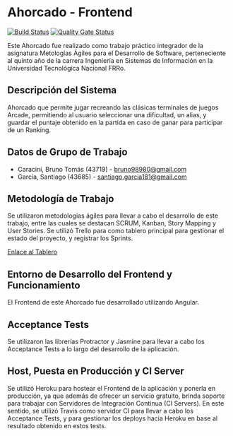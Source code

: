 # Ahorcado - Frontend

[![Build Status](https://travis-ci.com/santiagogarcia97/TP-Agiles-2020-Frontend.svg?branch=master)](https://travis-ci.com/santiagogarcia97/TP-Agiles-2020-Frontend)
[![Quality Gate Status](https://sonarcloud.io/api/project_badges/measure?project=santiagogarcia97_TP-Agiles-2020-Frontend&metric=alert_status)](https://sonarcloud.io/dashboard?id=santiagogarcia97_TP-Agiles-2020-Frontend)


Este Ahorcado fue realizado como trabajo práctico integrador de la asignatura Metologías Ágiles para el Desarrollo de Software, perteneciente al quinto año de la carrera Ingeniería en Sistemas de Información en la Universidad Tecnológica Nacional FRRo.

<h2> Descripción del Sistema </h2>

Ahorcado que permite jugar recreando las clásicas terminales de juegos Arcade, permitiendo al usuario seleccionar una dificultad, un alias, y guardar el puntaje obtenido en la partida en caso de ganar para participar de un Ranking.

<h2> Datos de Grupo de Trabajo </h2>

- Caracini,‌ ‌Bruno‌ ‌Tomás‌ ‌(43719)‌ ‌-‌ ‌‌bruno98980@gmail.com <br/>
- García,‌ ‌Santiago ‌(43685)‌ ‌-‌ ‌‌santiago.garcia181@gmail.com <br/>

<h2> Metodología de Trabajo </h2>

Se utilizaron metodologías ágiles para llevar a cabo el desarrollo de este trabajo, entre las cuales se destacan SCRUM, Kanban, Story Mapping y User Stories. Se utilizó Trello para como tablero principal para gestionar el estado del proyecto, y registrar los Sprints.

[Enlace al Tablero](https://trello.com/b/yMS3pSL3/tp-%C3%A1giles-story-mapping-grupo-7-caracini-y-garc%C3%ADa)

<h2> Entorno de Desarrollo del Frontend y Funcionamiento </h2>

El Frontend de este Ahorcado fue desarrollado utilizando Angular.

<h2> Acceptance Tests </h2>

Se utilizaron las librerías Protractor y Jasmine para llevar a cabo los Acceptance Tests a lo largo del desarrollo de la aplicación.

<h2> Host, Puesta en Producción y CI Server</h2>

Se utilizó Heroku para hostear el Frontend de la aplicación y ponerla en producción, ya que además de ofrecer un servicio gratuito, brinda soporte para trabajar con Servidores de Integración Continua (CI Servers). En este sentido, se utilizó Travis como servidor CI para llevar a cabo los Acceptance Tests, y para gestionar los deploys hacia Heroku en base al resultado obtenido en estos tests.
